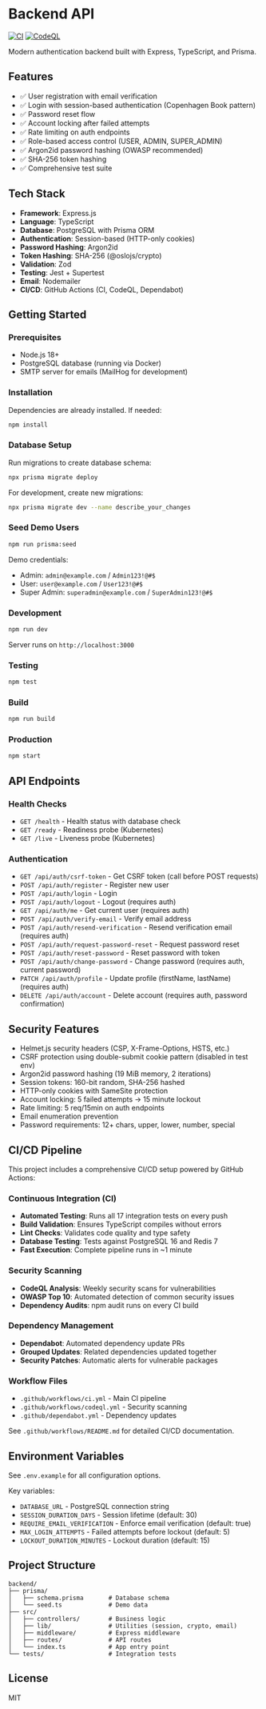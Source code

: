 # Backend API

[![CI](https://github.com/dan7hoffman/test-cicd-backend/actions/workflows/ci.yml/badge.svg)](https://github.com/dan7hoffman/test-cicd-backend/actions/workflows/ci.yml)
[![CodeQL](https://github.com/dan7hoffman/test-cicd-backend/actions/workflows/codeql.yml/badge.svg)](https://github.com/dan7hoffman/test-cicd-backend/actions/workflows/codeql.yml)

Modern authentication backend built with Express, TypeScript, and Prisma.

## Features

- ✅ User registration with email verification
- ✅ Login with session-based authentication (Copenhagen Book pattern)
- ✅ Password reset flow
- ✅ Account locking after failed attempts
- ✅ Rate limiting on auth endpoints
- ✅ Role-based access control (USER, ADMIN, SUPER_ADMIN)
- ✅ Argon2id password hashing (OWASP recommended)
- ✅ SHA-256 token hashing
- ✅ Comprehensive test suite

## Tech Stack

- **Framework**: Express.js
- **Language**: TypeScript
- **Database**: PostgreSQL with Prisma ORM
- **Authentication**: Session-based (HTTP-only cookies)
- **Password Hashing**: Argon2id
- **Token Hashing**: SHA-256 (@oslojs/crypto)
- **Validation**: Zod
- **Testing**: Jest + Supertest
- **Email**: Nodemailer
- **CI/CD**: GitHub Actions (CI, CodeQL, Dependabot)

## Getting Started

### Prerequisites

- Node.js 18+
- PostgreSQL database (running via Docker)
- SMTP server for emails (MailHog for development)

### Installation

Dependencies are already installed. If needed:
```bash
npm install
```

### Database Setup

Run migrations to create database schema:
```bash
npx prisma migrate deploy
```

For development, create new migrations:
```bash
npx prisma migrate dev --name describe_your_changes
```

### Seed Demo Users

```bash
npm run prisma:seed
```

Demo credentials:
- Admin: `admin@example.com` / `Admin123!@#$`
- User: `user@example.com` / `User123!@#$`
- Super Admin: `superadmin@example.com` / `SuperAdmin123!@#$`

### Development

```bash
npm run dev
```

Server runs on `http://localhost:3000`

### Testing

```bash
npm test
```

### Build

```bash
npm run build
```

### Production

```bash
npm start
```

## API Endpoints

### Health Checks
- `GET /health` - Health status with database check
- `GET /ready` - Readiness probe (Kubernetes)
- `GET /live` - Liveness probe (Kubernetes)

### Authentication
- `GET /api/auth/csrf-token` - Get CSRF token (call before POST requests)
- `POST /api/auth/register` - Register new user
- `POST /api/auth/login` - Login
- `POST /api/auth/logout` - Logout (requires auth)
- `GET /api/auth/me` - Get current user (requires auth)
- `POST /api/auth/verify-email` - Verify email address
- `POST /api/auth/resend-verification` - Resend verification email (requires auth)
- `POST /api/auth/request-password-reset` - Request password reset
- `POST /api/auth/reset-password` - Reset password with token
- `POST /api/auth/change-password` - Change password (requires auth, current password)
- `PATCH /api/auth/profile` - Update profile (firstName, lastName) (requires auth)
- `DELETE /api/auth/account` - Delete account (requires auth, password confirmation)

## Security Features

- Helmet.js security headers (CSP, X-Frame-Options, HSTS, etc.)
- CSRF protection using double-submit cookie pattern (disabled in test env)
- Argon2id password hashing (19 MiB memory, 2 iterations)
- Session tokens: 160-bit random, SHA-256 hashed
- HTTP-only cookies with SameSite protection
- Account locking: 5 failed attempts → 15 minute lockout
- Rate limiting: 5 req/15min on auth endpoints
- Email enumeration prevention
- Password requirements: 12+ chars, upper, lower, number, special

## CI/CD Pipeline

This project includes a comprehensive CI/CD setup powered by GitHub Actions:

### Continuous Integration (CI)
- **Automated Testing**: Runs all 17 integration tests on every push
- **Build Validation**: Ensures TypeScript compiles without errors
- **Lint Checks**: Validates code quality and type safety
- **Database Testing**: Tests against PostgreSQL 16 and Redis 7
- **Fast Execution**: Complete pipeline runs in ~1 minute

### Security Scanning
- **CodeQL Analysis**: Weekly security scans for vulnerabilities
- **OWASP Top 10**: Automated detection of common security issues
- **Dependency Audits**: npm audit runs on every CI build

### Dependency Management
- **Dependabot**: Automated dependency update PRs
- **Grouped Updates**: Related dependencies updated together
- **Security Patches**: Automatic alerts for vulnerable packages

### Workflow Files
- `.github/workflows/ci.yml` - Main CI pipeline
- `.github/workflows/codeql.yml` - Security scanning
- `.github/dependabot.yml` - Dependency updates

See `.github/workflows/README.md` for detailed CI/CD documentation.

## Environment Variables

See `.env.example` for all configuration options.

Key variables:
- `DATABASE_URL` - PostgreSQL connection string
- `SESSION_DURATION_DAYS` - Session lifetime (default: 30)
- `REQUIRE_EMAIL_VERIFICATION` - Enforce email verification (default: true)
- `MAX_LOGIN_ATTEMPTS` - Failed attempts before lockout (default: 5)
- `LOCKOUT_DURATION_MINUTES` - Lockout duration (default: 15)

## Project Structure

```
backend/
├── prisma/
│   ├── schema.prisma       # Database schema
│   └── seed.ts             # Demo data
├── src/
│   ├── controllers/        # Business logic
│   ├── lib/                # Utilities (session, crypto, email)
│   ├── middleware/         # Express middleware
│   ├── routes/             # API routes
│   └── index.ts            # App entry point
└── tests/                  # Integration tests
```

## License

MIT
